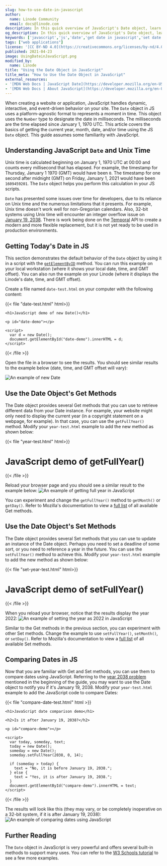```yaml
---
slug: how-to-use-date-in-javascript
author:
  name: Linode Community
  email: docs@linode.com
description: In this quick overview of JavaScript's Date object, learn how to get dates, set dates, and compare dates using a simple HTML file.
og_description: In this quick overview of JavaScript's Date object, learn how to get dates, set dates, and compare dates using a simple HTML file.
keywords: ['javascript','js','date','get date in javascript','set date in javascript','compare date in javascript']
tags: ["web applications"]
license: '[CC BY-ND 4.0](https://creativecommons.org/licenses/by-nd/4.0)'
published: 2021-04-23
image: UsingDateinJavaScript.png
modified_by:
  name: Linode
title: "Using the Date Object in JavaScript"
title_meta: "How to Use the Date Object in JavaScript"
external_resources:
- '[MDN Web Docs | JavaScript Date](https://developer.mozilla.org/en-US/docs/Web/JavaScript/Reference/Global_Objects/Date)'
- '[MDN Web Docs | About JavaScript](https://developer.mozilla.org/en-US/docs/Web/JavaScript/About_JavaScript)'
---
```


When creating a website or application, JavaScript handles dynamic, interactive, and event-driven behavior on your site. The `Date` object in JS uses a platform-agnostic format to represents a moment in time. This object uses the `Number` type to designate the date in milliseconds. The milliseconds are the time elapsed since January 1, 1970 UTC. This article covers the basics of getting the current year, month, date, and/or time using the JS `Date` object. This guide assumes some familiarity with JavaScript.

## Understanding JavaScript `Date` and Unix Time

Unix time is calculated beginning on January 1, 1970 UTC at 00:00 and counts every millisecond that has elapsed. For example, the timestamp for Thursday, January 1 1970 (GMT) would have been `0`. The timestamp for one second after midnight (GMT) on Friday, January 1, 2021 would have been `1609459201`. The `Date` object helps you perform this calculation in your JS scripts.

`Date` has presented some issues over time for developers, due to its reliance on Unix time and the numerous limitations that it presents. For example, Unix time doesn't work well for non-Gregorian calendars. Also, 32-bit systems using Unix time will encounter an integer overflow issue on [January 19, 2038](https://en.wikipedia.org/wiki/Year_2038_problem). There is work being done on the [Temporal](https://tc39.es/proposal-temporal/docs/index.html) API to create a modern and more flexible replacement, but it is not yet ready to be used in production environments.

## Getting Today's Date in JS

This section demonstrates the default behavior of the `Date` object by using it in a script with the [`getElementByID`](https://developer.mozilla.org/en-US/docs/Web/API/Document/getElementById) method. You can run this example on your local workstation (where it shows your local date, time, and GMT offset). You can also run the example on your Linode (where it displays the Linode's date, time, and GMT offset).

Create a file named `date-test.html` on your computer with the following content:

{{< file "date-test.html" html>}}
<html>
  <body>

    <h1>JavaScript demo of new Date()</h1>

    <p id="date-demo"></p>

    <script>
      var d = new Date();
      document.getElementById("date-demo").innerHTML = d;
    </script>

  </body>
</html>
{{< /file >}}

Open the file in a browser to see the results. You should see similar results to the example below (date, time, and GMT offset will vary):

![An example of new Date](js-demo-new-date.png)

## Use the Date Object's Get Methods

The Date object provides several Get methods that you can use to retrieve different data from your Date instance. For example, your website might only need to display the current year (in a copyright statement on a webpage, for example). In that case, you can use the `getFullYear()` method. Modify your `year-test.html` example to add the new method as shown below:

{{< file "year-test.html" html>}}
<html>
  <body>

  <h1>JavaScript demo of getFullYear()</h1>

  <p id="year-demo"></p>

  <script>
    var d = new Date();
    document.getElementById("year-demo").innerHTML = d.getFullYear();
  </script>

  </body>
</html>
{{< /file >}}

Reload your browser page and you should see a similar result to the example below:
![An example of getting full year in JavaScript](js-demo-get-full-year.png)

You can experiment and change the `getFullYear()` method to `getMonth()` or `getDay()`. Refer to Mozilla's documentation to view a [full list](https://developer.mozilla.org/en-US/docs/Web/JavaScript/Reference/Global_Objects/Date#instance_methods) of all available Get methods.

## Use the Date Object's Set Methods

The Date object provides several Set methods that you can use to update an instance of the Date object. Perhaps you need to set a deadline of some sort, or you need to reference a year in the future. You can use the `setFullYear()` method to achieve this. Modify your `year-test.html` example to add the new method as shown below:

{{< file "set-year-test.html" html>}}
<html>
  <body>

  <h1>JavaScript demo of setFullYear()</h1>

  <p id="set-demo"></p>

  <script>
    var d = new Date();
    d.setFullYear(2022);
    document.getElementById("set-demo").innerHTML = d;
  </script>

  </body>
</html>
{{< /file >}}

When you reload your browser, notice that the results display the year 2022:
![An example of setting the year as 2022 in JavaScript](js-demo-set-year.png)

Similar to the Get methods in the previous section, you can experiment with other Set methods. Change the example to use `setFullYear()`, `setMonth()`, or `setDay()`. Refer to Mozilla's documentation to view a [full list](https://developer.mozilla.org/en-US/docs/Web/JavaScript/Reference/Global_Objects/Date#instance_methods) of all available Set methods.

## Comparing Dates in JS

Now that you are familiar with Get and Set methods, you can use them to compare dates using JavaScript. Referring to the [year 2038 problem](https://en.wikipedia.org/wiki/Year_2038_problem) mentioned in the beginning of the guide, you may want to use the Date object to notify you if it's January 19, 2038. Modify your `year-test.html` example to add the JavaScript code to compare Dates:

{{< file "compare-date-test.html" html >}}
<html>
  <body>

    <h1>JavaScript date comparison demo</h1>

    <h2>Is it after January 19, 2038?</h2>

    <p id="compare-demo"></p>

    <script>
      var today, someday, text;
      today = new Date();
      someday = new Date();
      someday.setFullYear(2038, 0, 14);

      if (someday > today) {
        text = "No, it is before January 19, 2038.";
      } else {
        text = "Yes, it is after January 19, 2038.";
      }
      document.getElementById("compare-demo").innerHTML = text;
    </script>

  </body>
</html>
{{< /file >}}

The results will look like this (they may vary, or be completely inoperative on a 32-bit system, if it is after January 19, 2038):
![An example of comparing dates using JavaScript](js-demo-compare-dates.png)

## Further Reading

The `Date` object in JavaScript is very powerful and offers several built-in methods to support many uses. You can refer to the [W3 Schools tutorial](https://www.w3schools.com/js/js_dates.asp) to see a few more examples.